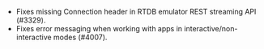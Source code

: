 - Fixes missing Connection header in RTDB emulator REST streaming API (#3329).
- Fixes error messaging when working with apps in interactive/non-interactive modes (#4007).
